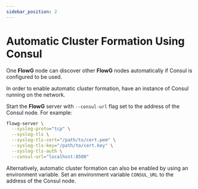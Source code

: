 ```yaml
---
sidebar_position: 2
---
```


# Automatic Cluster Formation Using Consul

One **FlowG** node can discover other **FlowG** nodes automatically if Consul is configured to be used.

In order to enable automatic cluster formation, have an instance of Consul running on the network.

Start the **FlowG** server with `--consul-url` flag set to the address of the Consul node. For example:

```bash
flowg-server \
  --syslog-proto="tcp" \
  --syslog-tls \
  --syslog-tls-cert="/path/to/cert.pem" \
  --syslog-tls-key="/path/to/cert.key" \
  --syslog-tls-auth \
  --consul-url="localhost:8500"
```

Alternatively, automatic cluster formation can also be enabled by using an environment variable. Set an environment variable `CONSUL_URL` to the address of the Consul node.
